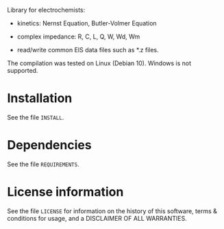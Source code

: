  Library for electrochemists:

* kinetics: Nernst Equation, Butler-Volmer Equation

* complex impedance: R, C, L, Q, W, Wd, Wm

* read/write common EIS data files such as \*.z files.

The compilation was tested on Linux (Debian 10). Windows is not supported.


# Installation

See the file `INSTALL`. 


# Dependencies

See the file `REQUIREMENTS`.


# License information

See the file `LICENSE` for information on the history of this
software, terms & conditions for usage, and a DISCLAIMER OF ALL
WARRANTIES.

